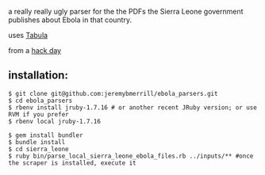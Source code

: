 a really really ugly parser for the the PDFs the Sierra Leone government publishes about Ebola in that country.

uses [Tabula](http://tabula.technology)

from a [hack day](https://www.eventbrite.com/e/nypl-labs-civic-data-hack-day-tickets-15378123381)

installation:
-------------
````
$ git clone git@github.com:jeremybmerrill/ebola_parsers.git
$ cd ebola_parsers
$ rbenv install jruby-1.7.16 # or another recent JRuby version; or use RVM if you prefer
$ rbenv local jruby-1.7.16
````

````
$ gem install bundler
$ bundle install
$ cd sierra_leone
$ ruby bin/parse_local_sierra_leone_ebola_files.rb ../inputs/** #once the scraper is installed, execute it
````
